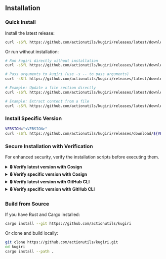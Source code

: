 <!--
  DO NOT EDIT THIS SECTION IN README.md DIRECTLY!

  To update the installation instructions:
  1. Edit this template file: docs/installation-template.md
  2. Run: make update-readme-install VERSION=vX.X.X
     or: ./scripts/update-installation.sh vX.X.X

  This content is automatically inserted into README.md between KUGIRI markers
  using kugiri itself. The VERSION placeholders will be replaced with the
  specified version number.
-->

## Installation

### Quick Install

Install the latest release:

```bash
curl -sSfL https://github.com/actionutils/kugiri/releases/latest/download/install.sh | sh
```

Or run without installation:

```bash
# Run kugiri directly without installation
curl -sSfL https://github.com/actionutils/kugiri/releases/latest/download/run.sh | sh

# Pass arguments to kugiri (use -s -- to pass arguments)
curl -sSfL https://github.com/actionutils/kugiri/releases/latest/download/run.sh | sh -s -- --help

# Example: Update a file section directly
curl -sSfL https://github.com/actionutils/kugiri/releases/latest/download/run.sh | sh -s -- update README.md --id section --body-file content.txt -w

# Example: Extract content from a file
curl -sSfL https://github.com/actionutils/kugiri/releases/latest/download/run.sh | sh -s -- extract README.md --id help-section
```

### Install Specific Version

```bash
VERSION="<VERSION>"
curl -sSfL https://github.com/actionutils/kugiri/releases/download/${VERSION}/install.sh | sh
```

### Secure Installation with Verification

For enhanced security, verify the installation scripts before executing them.

<details>
<summary><b>🔒 Verify latest version with Cosign</b></summary>

```bash
SCRIPT="install.sh"  # or "run.sh"

# Get the latest release tag
LATEST=$(curl -s https://api.github.com/repos/actionutils/kugiri/releases/latest | grep '"tag_name"' | cut -d'"' -f4)
DOWNLOAD_URL="https://github.com/actionutils/kugiri/releases/download/${LATEST}"

curl -sL "${DOWNLOAD_URL}/${SCRIPT}" | \
    (tmpfile=$(mktemp); cat > "$tmpfile"; \
     cosign verify-blob \
       --certificate-identity-regexp '^https://github.com/actionutils/trusted-go-releaser/.github/workflows/trusted-release-workflow.yml@.*$' \
       --certificate-oidc-issuer 'https://token.actions.githubusercontent.com' \
       --certificate "${DOWNLOAD_URL}/${SCRIPT}.pem" \
       --signature "${DOWNLOAD_URL}/${SCRIPT}.sig" \
       "$tmpfile" && \
     sh "$tmpfile"; rm -f "$tmpfile")
```

</details>

<details>
<summary><b>🔒 Verify specific version with Cosign</b></summary>

```bash
VERSION="<VERSION>"
SCRIPT="install.sh"  # or "run.sh"
DOWNLOAD_URL="https://github.com/actionutils/kugiri/releases/download/${VERSION}"

curl -sL "${DOWNLOAD_URL}/${SCRIPT}" | \
    (tmpfile=$(mktemp); cat > "$tmpfile"; \
     cosign verify-blob \
       --certificate-identity-regexp '^https://github.com/actionutils/trusted-go-releaser/.github/workflows/trusted-release-workflow.yml@.*$' \
       --certificate-oidc-issuer 'https://token.actions.githubusercontent.com' \
       --certificate "${DOWNLOAD_URL}/${SCRIPT}.pem" \
       --signature "${DOWNLOAD_URL}/${SCRIPT}.sig" \
       "$tmpfile" && \
     sh "$tmpfile"; rm -f "$tmpfile")
```

</details>

<details>
<summary><b>🔒 Verify latest version with GitHub CLI</b></summary>

```bash
# Get the latest release tag
LATEST=$(curl -s https://api.github.com/repos/actionutils/kugiri/releases/latest | grep '"tag_name"' | cut -d'"' -f4)

curl -sL "https://github.com/actionutils/kugiri/releases/download/${LATEST}/install.sh" | \
    (tmpfile=$(mktemp); cat > "$tmpfile"; \
     gh attestation verify --repo=actionutils/kugiri \
       --signer-workflow='actionutils/trusted-go-releaser/.github/workflows/trusted-release-workflow.yml' \
       "$tmpfile" && \
     sh "$tmpfile"; rm -f "$tmpfile")
```

</details>

<details>
<summary><b>🔒 Verify specific version with GitHub CLI</b></summary>

```bash
VERSION="<VERSION>"

curl -sL "https://github.com/actionutils/kugiri/releases/download/${VERSION}/install.sh" | \
    (tmpfile=$(mktemp); cat > "$tmpfile"; \
     gh attestation verify --repo=actionutils/kugiri \
       --signer-workflow='actionutils/trusted-go-releaser/.github/workflows/trusted-release-workflow.yml' \
       "$tmpfile" && \
     sh "$tmpfile"; rm -f "$tmpfile")
```

</details>

### Build from Source

If you have Rust and Cargo installed:

```bash
cargo install --git https://github.com/actionutils/kugiri
```

Or clone and build locally:

```bash
git clone https://github.com/actionutils/kugiri.git
cd kugiri
cargo install --path .
```
